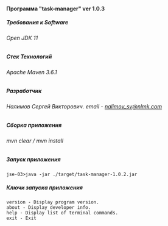 #### Программа                                                                                                                       "task-manager" ver 1.0.3
##### Требования к Software
###### Open JDK 11
##### Стек Технологий  
###### Apache Maven 3.6.1
##### Разработчик
###### Налимов Сергей Викторович. email - nalimov_sv@nlmk.com
##### Сборка приложения  
###### mvn clear / mvn install
##### Запуск приложения
```
jse-03>java -jar ./target/task-manager-1.0.2.jar
```
##### Ключи запуска приложения
```
version - Display program version.
about - Display developer info.
help - Display list of terminal commands.
exit - Exit
```
